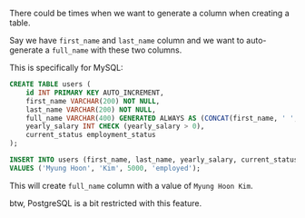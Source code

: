 
There could be times when we want to generate a column when creating a table.

Say we have `first_name` and `last_name` column and we want to auto-generate a `full_name` with these two columns.

This is specifically for MySQL:
```sql
CREATE TABLE users (
	id INT PRIMARY KEY AUTO_INCREMENT,
	first_name VARCHAR(200) NOT NULL,
	last_name VARCHAR(200) NOT NULL,
	full_name VARCHAR(400) GENERATED ALWAYS AS (CONCAT(first_name, ' ', last_name)),
	yearly_salary INT CHECK (yearly_salary > 0),
	current_status employment_status
);

INSERT INTO users (first_name, last_name, yearly_salary, current_status)\
VALUES ('Myung Hoon', 'Kim', 5000, 'employed');
```
This will create `full_name` column with a value of `Myung Hoon Kim`.

btw, PostgreSQL is a bit restricted with this feature.
